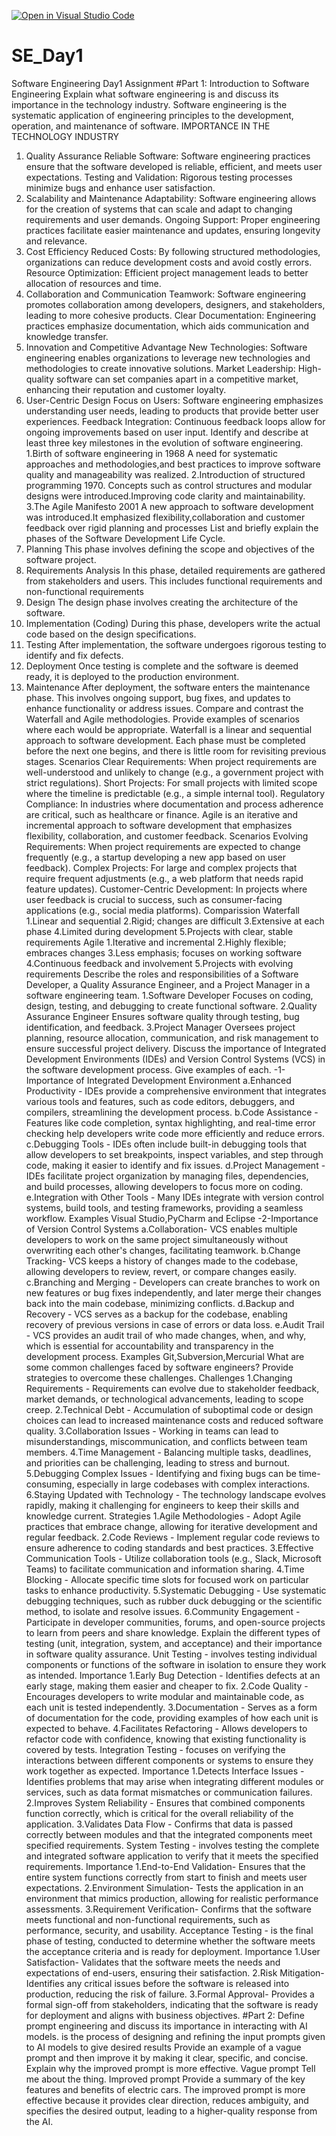 [![Open in Visual Studio Code](https://classroom.github.com/assets/open-in-vscode-2e0aaae1b6195c2367325f4f02e2d04e9abb55f0b24a779b69b11b9e10269abc.svg)](https://classroom.github.com/online_ide?assignment_repo_id=18410686&assignment_repo_type=AssignmentRepo)
# SE_Day1
Software Engineering Day1 Assignment
#Part 1: Introduction to Software Engineering
Explain what software engineering is and discuss its importance in the technology industry.
Software engineering is the systematic application of engineering principles to the development, operation, and maintenance of software.
IMPORTANCE IN THE TECHNOLOGY INDUSTRY
1. Quality Assurance
Reliable Software: Software engineering practices ensure that the software developed is reliable, efficient, and meets user expectations.
Testing and Validation: Rigorous testing processes minimize bugs and enhance user satisfaction.
2. Scalability and Maintenance
Adaptability: Software engineering allows for the creation of systems that can scale and adapt to changing requirements and user demands.
Ongoing Support: Proper engineering practices facilitate easier maintenance and updates, ensuring longevity and relevance.
3. Cost Efficiency
Reduced Costs: By following structured methodologies, organizations can reduce development costs and avoid costly errors.
Resource Optimization: Efficient project management leads to better allocation of resources and time.
4. Collaboration and Communication
Teamwork: Software engineering promotes collaboration among developers, designers, and stakeholders, leading to more cohesive products.
Clear Documentation: Engineering practices emphasize documentation, which aids communication and knowledge transfer.
5. Innovation and Competitive Advantage
New Technologies: Software engineering enables organizations to leverage new technologies and methodologies to create innovative solutions.
Market Leadership: High-quality software can set companies apart in a competitive market, enhancing their reputation and customer loyalty.
6. User-Centric Design
Focus on Users: Software engineering emphasizes understanding user needs, leading to products that provide better user experiences.
Feedback Integration: Continuous feedback loops allow for ongoing improvements based on user input.
Identify and describe at least three key milestones in the evolution of software engineering.
1.Birth of software engineering in 1968
A need for systematic approaches and methodologies,and best practices to improve software quality and manageability was realized.
2.Introduction of structured programming 1970.
Concepts such as control structures and modular designs were introduced.Improving code clarity and maintainability.
3.The Agile Manifesto 2001
A new approach to software development was introduced.It emphasized flexibility,collaboration and customer feedback over rigid planning and processes
List and briefly explain the phases of the Software Development Life Cycle.
1. Planning
This phase involves defining the scope and objectives of the software project.
3. Requirements Analysis
In this phase, detailed requirements are gathered from stakeholders and users. This includes functional requirements and non-functional requirements 
4. Design
The design phase involves creating the architecture of the software.
5. Implementation (Coding)
During this phase, developers write the actual code based on the design specifications. 
6. Testing
 After implementation, the software undergoes rigorous testing to identify and fix defects.
7. Deployment
Once testing is complete and the software is deemed ready, it is deployed to the production environment. 
8. Maintenance
After deployment, the software enters the maintenance phase. This involves ongoing support, bug fixes, and updates to enhance functionality or address issues. 
Compare and contrast the Waterfall and Agile methodologies. Provide examples of scenarios where each would be appropriate.
Waterfall is a linear and sequential approach to software development. Each phase must be completed before the next one begins, and there is little room for revisiting previous stages.
Scenarios
Clear Requirements: When project requirements are well-understood and unlikely to change (e.g., a government project with strict regulations).
Short Projects: For small projects with limited scope where the timeline is predictable (e.g., a simple internal tool).
Regulatory Compliance: In industries where documentation and process adherence are critical, such as healthcare or finance.
Agile is an iterative and incremental approach to software development that emphasizes flexibility, collaboration, and customer feedback.
Scenarios
Evolving Requirements: When project requirements are expected to change frequently (e.g., a startup developing a new app based on user feedback).
Complex Projects: For large and complex projects that require frequent adjustments (e.g., a web platform that needs rapid feature updates).
Customer-Centric Development: In projects where user feedback is crucial to success, such as consumer-facing applications (e.g., social media platforms).
Comparission
Waterfall
1.Linear and sequential
2.Rigid; changes are difficult
3.Extensive at each phase
4.Limited during development
5.Projects with clear, stable requirements
Agile
1.Iterative and incremental
2.Highly flexible; embraces changes
3.Less emphasis; focuses on working software
4.Continuous feedback and involvement
5.Projects with evolving requirements
Describe the roles and responsibilities of a Software Developer, a Quality Assurance Engineer, and a Project Manager in a software engineering team.
1.Software Developer
Focuses on coding, design, testing, and debugging to create functional software.
2.Quality Assurance Engineer
Ensures software quality through testing, bug identification, and feedback.
3.Project Manager
Oversees project planning, resource allocation, communication, and risk management to ensure successful project delivery.
Discuss the importance of Integrated Development Environments (IDEs) and Version Control Systems (VCS) in the software development process. Give examples of each.
-1-Importance of Integrated Development Environment
a.Enhanced Productivity - IDEs provide a comprehensive environment that integrates various tools and features, such as code editors, debuggers, and compilers, streamlining the development process.
b.Code Assistance -Features like code completion, syntax highlighting, and real-time error checking help developers write code more efficiently and reduce errors.
c.Debugging Tools - IDEs often include built-in debugging tools that allow developers to set breakpoints, inspect variables, and step through code, making it easier to identify and fix issues.
d.Project Management - IDEs facilitate project organization by managing files, dependencies, and build processes, allowing developers to focus more on coding.
e.Integration with Other Tools - Many IDEs integrate with version control systems, build tools, and testing frameworks, providing a seamless workflow.
Examples Visual Studio,PyCharm and Eclipse
-2-Importance of Version Control Systems
a.Collaboration- VCS enables multiple developers to work on the same project simultaneously without overwriting each other's changes, facilitating teamwork.
b.Change Tracking- VCS keeps a history of changes made to the codebase, allowing developers to review, revert, or compare changes easily.
c.Branching and Merging - Developers can create branches to work on new features or bug fixes independently, and later merge their changes back into the main codebase, minimizing conflicts.
d.Backup and Recovery - VCS serves as a backup for the codebase, enabling recovery of previous versions in case of errors or data loss.
e.Audit Trail - VCS provides an audit trail of who made changes, when, and why, which is essential for accountability and transparency in the development process.
Examples Git,Subversion,Mercurial
What are some common challenges faced by software engineers? Provide strategies to overcome these challenges.
Challenges
1.Changing Requirements - Requirements can evolve due to stakeholder feedback, market demands, or technological advancements, leading to scope creep.
2.Technical Debt - Accumulation of suboptimal code or design choices can lead to increased maintenance costs and reduced software quality.
3.Collaboration Issues - Working in teams can lead to misunderstandings, miscommunication, and conflicts between team members.
4.Time Management - Balancing multiple tasks, deadlines, and priorities can be challenging, leading to stress and burnout.
5.Debugging Complex Issues -  Identifying and fixing bugs can be time-consuming, especially in large codebases with complex interactions.
6.Staying Updated with Technology - The technology landscape evolves rapidly, making it challenging for engineers to keep their skills and knowledge current.
Strategies
1.Agile Methodologies -  Adopt Agile practices that embrace change, allowing for iterative development and regular feedback.
2.Code Reviews - Implement regular code reviews to ensure adherence to coding standards and best practices.
3.Effective Communication Tools - Utilize collaboration tools (e.g., Slack, Microsoft Teams) to facilitate communication and information sharing.
4.Time Blocking -  Allocate specific time slots for focused work on particular tasks to enhance productivity.
5.Systematic Debugging - Use systematic debugging techniques, such as rubber duck debugging or the scientific method, to isolate and resolve issues.
6.Community Engagement - Participate in developer communities, forums, and open-source projects to learn from peers and share knowledge.
Explain the different types of testing (unit, integration, system, and acceptance) and their importance in software quality assurance.
Unit Testing - involves testing individual components or functions of the software in isolation to ensure they work as intended.
Importance
1.Early Bug Detection - Identifies defects at an early stage, making them easier and cheaper to fix.
2.Code Quality - Encourages developers to write modular and maintainable code, as each unit is tested independently.
3.Documentation - Serves as a form of documentation for the code, providing examples of how each unit is expected to behave.
4.Facilitates Refactoring - Allows developers to refactor code with confidence, knowing that existing functionality is covered by tests.
Integration Testing  - focuses on verifying the interactions between different components or systems to ensure they work together as expected.
Importance
1.Detects Interface Issues - Identifies problems that may arise when integrating different modules or services, such as data format mismatches or communication failures.
2.Improves System Reliability - Ensures that combined components function correctly, which is critical for the overall reliability of the application.
3.Validates Data Flow - Confirms that data is passed correctly between modules and that the integrated components meet specified requirements.
System Testing - involves testing the complete and integrated software application to verify that it meets the specified requirements.
Importance
1.End-to-End Validation- Ensures that the entire system functions correctly from start to finish and meets user expectations.
2.Environment Simulation- Tests the application in an environment that mimics production, allowing for realistic performance assessments.
3.Requirement Verification- Confirms that the software meets functional and non-functional requirements, such as performance, security, and usability.
Acceptance Testing - is the final phase of testing, conducted to determine whether the software meets the acceptance criteria and is ready for deployment.
Importance
1.User Satisfaction- Validates that the software meets the needs and expectations of end-users, ensuring their satisfaction.
2.Risk Mitigation- Identifies any critical issues before the software is released into production, reducing the risk of failure.
3.Formal Approval- Provides a formal sign-off from stakeholders, indicating that the software is ready for deployment and aligns with business objectives.
#Part 2: 
Define prompt engineering and discuss its importance in interacting with AI models.
is the process of designing and refining the input prompts given to AI models to give desired results
Provide an example of a vague prompt and then improve it by making it clear, specific, and concise. Explain why the improved prompt is more effective.
Vague prompt
Tell me about the thing.
Improved prompt
Provide a summary of the key features and benefits of electric cars.
The improved prompt is more effective because it provides clear direction, reduces ambiguity, and specifies the desired output, leading to a higher-quality response from the AI.
